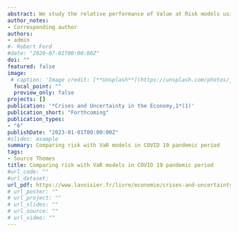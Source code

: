 ```yaml
---
abstract: We study the relative performance of Value at Risk models using daily return of TUNINDEX stock index prior to and after the recent financial crisis the COVID 19 virus. Using the NGARCH model, which considers the leverage effect, we model the conditional volatility of each series. We used the backtest technique to compare the accuracy of five VaR estimates. The result suggests that the conditional EVT is more relevant and the best performing model. In terms of VaR forecasting, as this model obviously beats other competitive models, we encourage the use of this model when controlling market risk in such a market.
author_notes:
- Corresponding author
authors:
- admin
#- Robert Ford
#date: "2020-07-01T00:00:00Z"
doi: ""
featured: false
image:
 # caption: 'Image credit: [**Unsplash**](https://unsplash.com/photos/jdD8gXaTZsc)'
  focal_point: ""
  preview_only: false
projects: []
publication: '*Crises and Uncertainty in the Economy,1*(1)'
publication_short: "Forthcoming"
publication_types:
- "6"
publishDate: "2023-01-01T00:00:00Z"
#slides: example
summary: Comparing risk with VaR models in COVID 19 pandemic period
tags:
- Source Themes
title: Comparing risk with VaR models in COVID 19 pandemic period
#url_code: ""
#url_dataset: 
url_pdf: https://www.lavoisier.fr/livre/economie/crises-and-uncertainty-in-the-economy/descriptif_4719103
# url_poster: ""
# url_project: ""
# url_slides: ""
# url_source: ""
# url_video: ""
---
```


